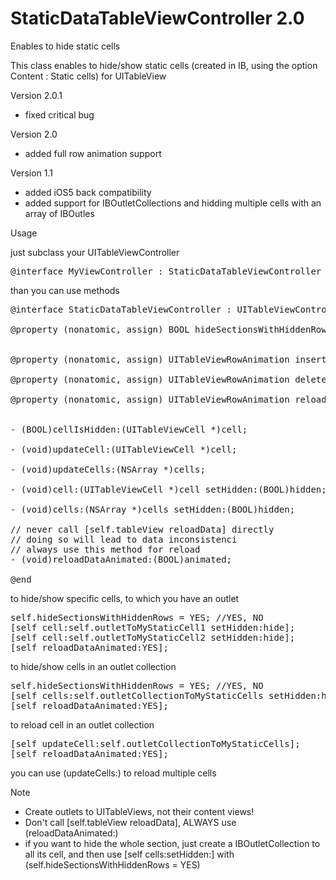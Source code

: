 StaticDataTableViewController 2.0
=============================

Enables to hide static cells

This class enables to hide/show static cells (created in IB, using the option Content : Static cells) for UITableView

Version 2.0.1
- fixed critical bug

Version 2.0
- added full row animation support

Version 1.1
- added iOS5 back compatibility
- added support for IBOutletCollections and hidding multiple cells with an array of IBOutles

Usage

just subclass your UITableViewController

<pre>@interface MyViewController : StaticDataTableViewController</pre>

than you can use methods

<pre>
@interface StaticDataTableViewController : UITableViewController

@property (nonatomic, assign) BOOL hideSectionsWithHiddenRows;


@property (nonatomic, assign) UITableViewRowAnimation insertTableViewRowAnimation;

@property (nonatomic, assign) UITableViewRowAnimation deleteTableViewRowAnimation;

@property (nonatomic, assign) UITableViewRowAnimation reloadTableViewRowAnimation;


- (BOOL)cellIsHidden:(UITableViewCell *)cell;

- (void)updateCell:(UITableViewCell *)cell;

- (void)updateCells:(NSArray *)cells;

- (void)cell:(UITableViewCell *)cell setHidden:(BOOL)hidden;

- (void)cells:(NSArray *)cells setHidden:(BOOL)hidden;

// never call [self.tableView reloadData] directly
// doing so will lead to data inconsistenci
// always use this method for reload
- (void)reloadDataAnimated:(BOOL)animated;

@end
</pre>

to hide/show specific cells, to which you have an outlet
<pre>
self.hideSectionsWithHiddenRows = YES; //YES, NO
[self cell:self.outletToMyStaticCell1 setHidden:hide];
[self cell:self.outletToMyStaticCell2 setHidden:hide];
[self reloadDataAnimated:YES];
</pre>

to hide/show cells in an outlet collection
<pre>
self.hideSectionsWithHiddenRows = YES; //YES, NO
[self cells:self.outletCollectionToMyStaticCells setHidden:hide];
[self reloadDataAnimated:YES];
</pre>

to reload cell in an outlet collection
<pre>
[self updateCell:self.outletCollectionToMyStaticCells];
[self reloadDataAnimated:YES];
</pre>

you can use (updateCells:) to reload multiple cells

Note
- Create outlets to UITableViews, not their content views!
- Don't call [self.tableView reloadData], ALWAYS use (reloadDataAnimated:)
- if you want to hide the whole section, just create a IBOutletCollection to all its cell, and then use [self cells:setHidden:] with (self.hideSectionsWithHiddenRows = YES)

